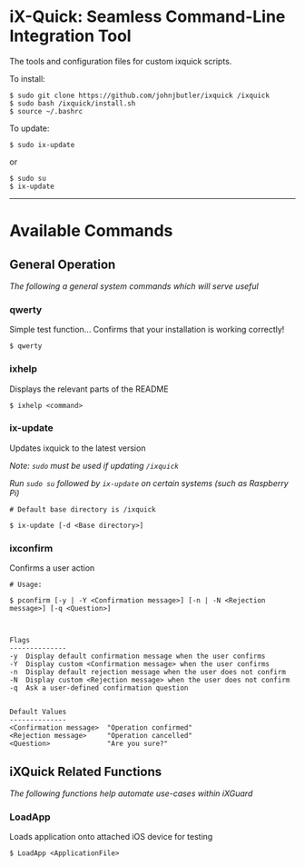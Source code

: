 # iX-Quick: Seamless Command-Line Integration Tool

The tools and configuration files for custom ixquick scripts.

To install:

```
$ sudo git clone https://github.com/johnjbutler/ixquick /ixquick
$ sudo bash /ixquick/install.sh
$ source ~/.bashrc
```

To update:
```
$ sudo ix-update
```

or
```
$ sudo su
$ ix-update
```

---

# Available Commands

## General Operation
*The following a general system commands which will serve useful*

### qwerty

Simple test function...
Confirms that your installation is working correctly!

```
$ qwerty
```

### ixhelp

Displays the relevant parts of the README

```
$ ixhelp <command>
```

### ix-update

Updates ixquick to the latest version

*Note: `sudo` must be used if updating `/ixquick`*

*Run `sudo su` followed by `ix-update` on certain systems (such as Raspberry Pi)*

```
# Default base directory is /ixquick

$ ix-update [-d <Base directory>]
```

### ixconfirm

Confirms a user action

```
# Usage:

$ pconfirm [-y | -Y <Confirmation message>] [-n | -N <Rejection message>] [-q <Question>]



Flags
--------------
-y  Display default confirmation message when the user confirms
-Y  Display custom <Confirmation message> when the user confirms
-n  Display default rejection message when the user does not confirm
-N  Display custom <Rejection message> when the user does not confirm
-q  Ask a user-defined confirmation question


Default Values
--------------
<Confirmation message>  "Operation confirmed"
<Rejection message>     "Operation cancelled"
<Question>              "Are you sure?"
```

## iXQuick Related Functions

*The following functions help automate use-cases within iXGuard*

### LoadApp

Loads application onto attached iOS device for testing
```
$ LoadApp <ApplicationFile>
```

